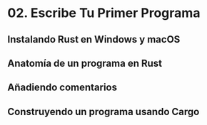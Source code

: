# 02. Escribe Tu Primer Programa

## Instalando Rust en Windows y macOS

## Anatomía de un programa en Rust

## Añadiendo comentarios

## Construyendo un programa usando Cargo
